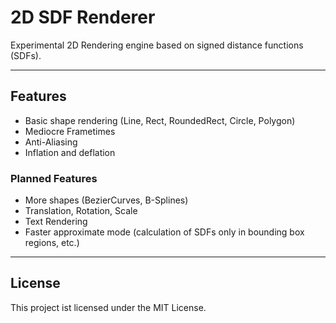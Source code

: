 # 2D SDF Renderer

Experimental 2D Rendering engine based on signed distance functions (SDFs).

---

## Features
- Basic shape rendering (Line, Rect, RoundedRect, Circle, Polygon)
- Mediocre Frametimes
- Anti-Aliasing
- Inflation and deflation

### Planned Features
- More shapes (BezierCurves, B-Splines)
- Translation, Rotation, Scale
- Text Rendering
- Faster approximate mode (calculation of SDFs only in bounding box regions, etc.)

---

## License

This project ist licensed under the MIT License.